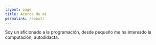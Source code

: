 ```yaml
---
layout: page
title: Acerca de mí
permalink: /about/
---
```


Soy un aficionado a la programación, desde pequeño me ha interesdo la computación, autodidacta.
